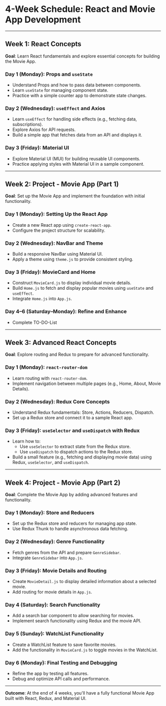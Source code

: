 # **4-Week Schedule: React and Movie App Development**

---

## **Week 1: React Concepts**
**Goal**: Learn React fundamentals and explore essential concepts for building the Movie App.

### **Day 1 (Monday): Props and `useState`**
- Understand Props and how to pass data between components.
- Learn `useState` for managing component state.
- Practice with a simple counter app to demonstrate state changes.

### **Day 2 (Wednesday): `useEffect` and Axios**
- Learn `useEffect` for handling side effects (e.g., fetching data, subscriptions).
- Explore Axios for API requests.
- Build a simple app that fetches data from an API and displays it.

### **Day 3 (Friday): Material UI**
- Explore Material UI (MUI) for building reusable UI components.
- Practice applying styles with Material UI in a sample component.

---

## **Week 2: Project - Movie App (Part 1)**
**Goal**: Set up the Movie App and implement the foundation with initial functionality.

### **Day 1 (Monday): Setting Up the React App**
- Create a new React app using `create-react-app`.
- Configure the project structure for scalability.

### **Day 2 (Wednesday): NavBar and Theme**
- Build a responsive NavBar using Material UI.
- Apply a theme using `theme.js` to provide consistent styling.

### **Day 3 (Friday): MovieCard and Home**
- Construct `MovieCard.js` to display individual movie details.
- Build `Home.js` to fetch and display popular movies using `useState` and `useEffect`.
- Integrate `Home.js` into `App.js`.

### **Day 4–6 (Saturday–Monday): Refine and Enhance**
- Complete TO-DO-List

---

## **Week 3: Advanced React Concepts**
**Goal**: Explore routing and Redux to prepare for advanced functionality.

### **Day 1 (Monday): `react-router-dom`**
- Learn routing with `react-router-dom`.
- Implement navigation between multiple pages (e.g., Home, About, Movie Details).

### **Day 2 (Wednesday): Redux Core Concepts**
- Understand Redux fundamentals: Store, Actions, Reducers, Dispatch.
- Set up a Redux store and connect it to a sample React app.

### **Day 3 (Friday): `useSelector` and `useDispatch` with Redux**
- Learn how to:
  - Use `useSelector` to extract state from the Redux store.
  - Use `useDispatch` to dispatch actions to the Redux store.
- Build a small feature (e.g., fetching and displaying movie data) using Redux, `useSelector`, and `useDispatch`.

---

## **Week 4: Project - Movie App (Part 2)**
**Goal**: Complete the Movie App by adding advanced features and functionality.

### **Day 1 (Monday): Store and Reducers**
- Set up the Redux store and reducers for managing app state.
- Use Redux Thunk to handle asynchronous data fetching.

### **Day 2 (Wednesday): Genre Functionality**
- Fetch genres from the API and prepare `GenreSidebar`.
- Integrate `GenreSidebar` into `App.js`.

### **Day 3 (Friday): Movie Details and Routing**
- Create `MovieDetail.js` to display detailed information about a selected movie.
- Add routing for movie details in `App.js`.

### **Day 4 (Saturday): Search Functionality**
- Add a search bar component to allow searching for movies.
- Implement search functionality using Redux and the movie API.

### **Day 5 (Sunday): WatchList Functionality**
- Create a WatchList feature to save favorite movies.
- Add the functionality in `MovieCard.js` to toggle movies in the WatchList.

### **Day 6 (Monday): Final Testing and Debugging**
- Refine the app by testing all features.
- Debug and optimize API calls and performance.

---

**Outcome**: At the end of 4 weeks, you'll have a fully functional Movie App built with React, Redux, and Material UI.
